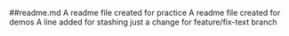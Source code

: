 ##readme.md
A readme file created for practice
A readme file created for demos
A line added for stashing
just a change
for feature/fix-text branch